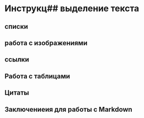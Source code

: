 # Инструкц## выделение текста

## списки

## работа с изображениями

## ссылки

## Работа с таблицами

## Цитаты

## Заключениеия для работы с Markdown
